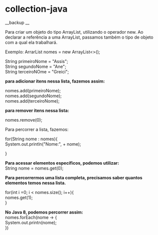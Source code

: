 # collection-java
__backup __


Para criar um objeto do tipo ArrayList, utilizando o operador new. 
Ao declarar a referência a uma ArrayList, passamos também o tipo de objeto 
com a qual ela trabalhará. <br/> 

Exemplo: ArrarList<String> nomes = new ArrayList<>(); <br/> 

String primeiroNome = "Assis";<br/> 
String segundoNome = "Ane"; <br/> 
String terceiroNOme = "Greici"; <br/> 

**para adicionar itens nessa lista, fazemos assim:** <br/> 

nomes.add(primeiroNome); <br/> 
nomes.add(segundoNome); <br/> 
nomes.add(terceiroNome); <br/> 

**para remover itens nessa lista:** <br/> 

nomes.remove(0); <br/> 

Para percorrer a lista, fazemos: <br /> 

for(String nome : nomes){ <br/> 
    System.out.println("Nome:", + nome);  <br/> 
  
} <br/> 

**Para acessar elementos específicos, podemos utilizar:** <br/> 
String nome = nomes.get(0); <br/> 


**Para percorrermos uma lista completa, precisamos saber quantos elementos
temos nessa lista.**  <br/> 

for(int i =0; i < nomes.size(); i++){ <br/> 
    nomes.get(1); <br/> 
} <br/> 


**No Java 8, podemos percorrer assim:** <br/> 
nomes.forEach(nome -> { <br/> 
    System.out.printn(nome);  <br/> 
})
